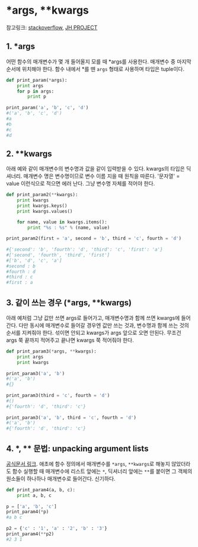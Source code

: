 # *args, **kwargs

참고링크: [stackoverflow](http://stackoverflow.com/questions/3394835/args-and-kwargs), [JH PROJECT](http://jhproject.tistory.com/109)

## 1. *args

어떤 함수의 매개변수가 몇 개 들어올지 모를 때 *args를 사용한다. 매개변수 중 마지막 순서에 위치해야 한다. 함수 내에서 *를 뗀 `args` 형태로 사용하며 타입은 tuple이다.

```python
def print_param(*args):
    print args
    for p in args:
        print p
 
print_param('a', 'b', 'c', 'd')
#('a', 'b', 'c', 'd')
#a
#b
#c
#d
```

## 2. **kwargs

아래 예와 같이 매개변수의 변수명과 값을 같이 입력받을 수 있다. kwargs의 타입은 딕셔너리. 매개변수 명은 변수명이므로 변수 이름 지을 때 원칙을 따른다. '문자열' = value 이런식으로 적으면 에러 난다. 그냥 변수명 자체를 적어야 한다.

```python
def print_param2(**kwargs):
    print kwargs
    print kwargs.keys()
    print kwargs.values()

    for name, value in kwargs.items():
        print "%s : %s" % (name, value)
 
print_param2(first = 'a', second = 'b', third = 'c', fourth = 'd')
 
#{'second': 'b', 'fourth': 'd', 'third': 'c', 'first': 'a'}
#['second', 'fourth', 'third', 'first']
#['b', 'd', 'c', 'a']
#second : b
#fourth : d
#third : c
#first : a
```

## 3. 같이 쓰는 경우 (*args, **kwargs)

아래 예처럼 그냥 값만 쓰면 args로 들어가고, 매개변수명과 함께 쓰면 kwargs에 들어간다. 다만 동시에 매개변수로 들어갈 경우엔 값만 쓰는 것과, 변수명과 함께 쓰는 것의 순서를 지켜줘야 한다. 섞이면 안되고 kwargs가 args 앞으로 오면 안된다. 무조건 args 쭉 끝까지 적어주고 끝나면 kwargs 쭉 적어줘야 한다.

```python
def print_param3(*args, **kwargs):
    print args
    print kwargs
 
print_param3('a', 'b')
#('a', 'b')
#{}
 
print_param3(third = 'c', fourth = 'd')
#()
#{'fourth': 'd', 'third': 'c'}
 
print_param3('a', 'b', third = 'c', fourth = 'd')
#('a', 'b')
#{'fourth': 'd', 'third': 'c'}
```

## 4. *, ** 문법: unpacking argument lists

[공식문서 링크](https://docs.python.org/2/tutorial/controlflow.html#arbitrary-argument-lists). 애초에 함수 정의에서 매개변수를 `*args`, `**kwargs`로 해놓지 않았더라도 함수 실행할 때 매개변수에 리스트 앞에는 `*`, 딕셔너리 앞에는 `**`를 붙이면 그 객체의 원소들이 하나하나 매개변수로 들어간다. 신기하다.

```python
def print_param4(a, b, c):
    print a, b, c
 
p = ['a', 'b', 'c']
print_param4(*p)
#a b c
 
p2 = {'c' : '1', 'a' : '2', 'b' : '3'}
print_param4(**p2)
#2 3 1
```
